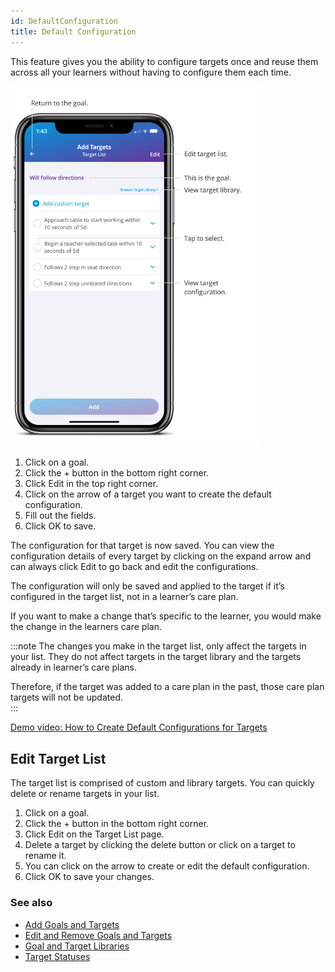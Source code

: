```yaml
---
id: DefaultConfiguration
title: Default Configuration
---
```

This feature gives you the ability to configure targets once and reuse them across all your learners without having to configure them each time. 

<img src="/img/TargetList.png" width="400" />

1. Click on a goal.
2. Click the + button in the bottom right corner. 
3. Click Edit in the top right corner. 
4. Click on the arrow of a target you want to create the default configuration.
5. Fill out the fields.
6. Click OK to save.  

The configuration for that target is now saved. You can view the configuration details of every target by clicking on the expand arrow and can always click Edit to go back and edit the configurations.  

The configuration will only be saved and applied to the target if it’s configured in the target list, not in a learner’s care plan.  

If you want to make a change that’s specific to the learner, you would make the change in the learners care plan.  

:::note
The changes you make in the target list, only affect the targets in your list. They do not affect targets in the target library and the targets already in learner’s care plans. 

Therefore, if the target was added to a care plan in the past, those care plan targets will not be updated.  
:::

[Demo video: How to Create Default Configurations for Targets](https://youtu.be/4faN4a3Ar8U "Title")

## Edit Target List 

The target list is comprised of custom and library targets. You can quickly delete or rename targets in your list.  

1. Click on a goal. 
2. Click the + button in the bottom right corner.
3. Click Edit on the Target List page. 
4. Delete a target by clicking the delete button or click on a target to rename it. 
5. You can click on the arrow to create or edit the default configuration.
6. Click OK to save your changes.

### See also
- [Add Goals and Targets](CarePlan/AddGoalsTargets.md)
- [Edit and Remove Goals and Targets](CarePlan/EditRemoveGoalsTargets.md)
- [Goal and Target Libraries](CarePlan/GoalTargetLibraries.md)
- [Target Statuses](CarePlan/TargetStatuses.md)
